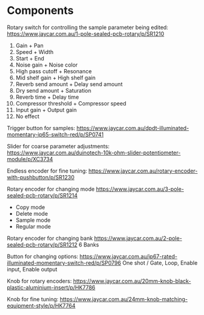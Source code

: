 # Components

Rotary switch for controlling the sample parameter being edited:
https://www.jaycar.com.au/1-pole-sealed-pcb-rotary/p/SR1210
1. Gain + Pan
2. Speed + Width
3. Start + End
4. Noise gain + Noise color
5. High pass cutoff + Resonance
6. Mid shelf gain + High shelf gain
7. Reverb send amount + Delay send amount
8. Dry send amount + Saturation
9. Reverb time + Delay time
10. Compressor threshold + Compressor speed
11. Input gain + Output gain
12. No effect

Trigger button for samples:
https://www.jaycar.com.au/dpdt-illuminated-momentary-ip65-switch-red/p/SP0741

Slider for coarse parameter adjustments:
https://www.jaycar.com.au/duinotech-10k-ohm-slider-potentiometer-module/p/XC3734

Endless encoder for fine tuning:
https://www.jaycar.com.au/rotary-encoder-with-pushbutton/p/SR1230

Rotary encoder for changing mode
https://www.jaycar.com.au/3-pole-sealed-pcb-rotary/p/SR1214
- Copy mode
- Delete mode
- Sample mode
- Regular mode

Rotary encoder for changing bank
https://www.jaycar.com.au/2-pole-sealed-pcb-rotary/p/SR1212
6 Banks

Button for changing options:
https://www.jaycar.com.au/ip67-rated-illuminated-momentary-switch-red/p/SP0796
One shot / Gate, Loop, Enable input, Enable output

Knob for rotary encoders:
https://www.jaycar.com.au/20mm-knob-black-plastic-aluminium-insert/p/HK7786

Knob for fine tuning:
https://www.jaycar.com.au/24mm-knob-matching-equipment-style/p/HK7764

